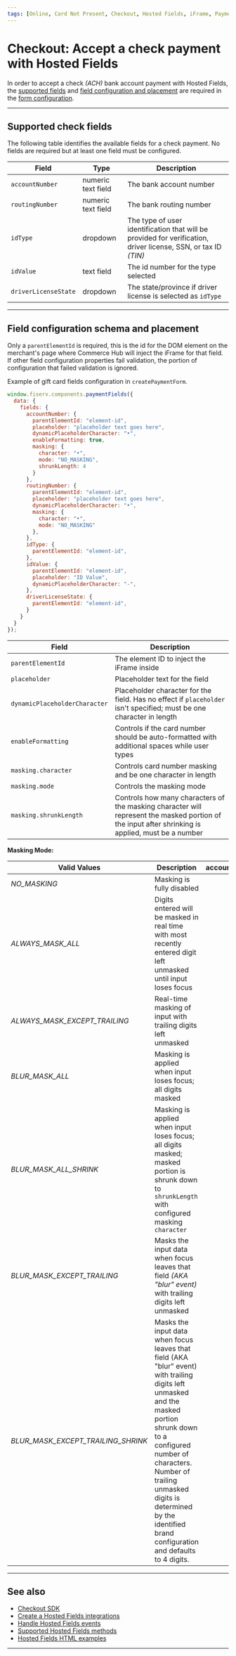 ```yaml
---
tags: [Online, Card Not Present, Checkout, Hosted Fields, iFrame, PaymentCheck]
---
```


# Checkout: Accept a check payment with Hosted Fields

In order to accept a check *(ACH)* bank account payment with Hosted Fields, the [supported fields](#supported-check-fields) and [field configuration and placement](#field-configuration-schema-and-placement) are required in the [form configuration](?path=docs/Online-Mobile-Digital/Checkout/Hosted-Fields/Hosted-Fields-Request.md#step-3-create-payment-form).

---

## Supported check fields

The following table identifies the available fields for a check payment. No fields are required but at least one field must be configured.

| Field | Type | Description |
| ----- | ----- | ----- |
| `accountNumber` | numeric text field | The bank account number |
| `routingNumber` | numeric text field | The bank routing number |
| `idType` | dropdown | The type of user identification that will be provided for verification, driver license, SSN, or tax ID *(TIN)* |
| `idValue` | text field | The id number for the type selected |
| `driverLicenseState` | dropdown | The state/province if driver license is selected as `idType` |

---

## Field configuration schema and placement

Only a `parentElementId` is required, this is the id for the DOM element on the merchant's page where Commerce Hub will inject the iFrame for that field. If other field configuration properties fail validation, the portion of configuration that failed validation is ignored.

<!--
type: tab
titles: JavaScript Example, Variables
-->

Example of gift card fields configuration in `createPaymentForm`.

```javascript
window.fiserv.components.paymentFields({
  data: {
    fields: {
      accountNumber: {
        parentElementId: "element-id",
        placeholder: "placeholder text goes here",
        dynamicPlaceholderCharacter: "•",
        enableFormatting: true,
        masking: {
          character: "•",
          mode: "NO_MASKING",
          shrunkLength: 4
        }
      },
      routingNumber: {
        parentElementId: "element-id",
        placeholder: "placeholder text goes here",
        dynamicPlaceholderCharacter: "•",
        masking: {
          character: "•",
          mode: "NO_MASKING"
        },
      },
      idType: {
        parentElementId: "element-id",
      },
      idValue: {
        parentElementId: "element-id",
        placeholder: "ID Value",
        dynamicPlaceholderCharacter: "-",
      },
      driverLicenseState: {
        parentElementId: "element-id",
      }
    }
  }
});
```

<!--
type: tab
-->

| Field | Description |
| ----- | ----------- |
| `parentElementId` | The element ID to inject the iFrame inside |
| `placeholder` | Placeholder text for the field |
| `dynamicPlaceholderCharacter` | Placeholder character for the field. Has no effect if `placeholder` isn't specified; must be one character in length  |
| `enableFormatting` | Controls if the card number should be auto-formatted with additional spaces while user types |
| `masking.character` | Controls card number masking and be one character in length |
| `masking.mode` | Controls the masking mode |
| `masking.shrunkLength` | Controls how many characters of the masking character will represent the masked portion of the input after shrinking is applied, must be a number |

**Masking Mode:**

| Valid Values | Description | accountNumber | routingNumber |
| ------------ | ----------- | :--------: | :----------: |
| *NO_MASKING* | Masking is fully disabled | &#10004; | &#10004; |
| *ALWAYS_MASK_ALL* | Digits entered will be masked in real time with most recently entered digit left unmasked until input loses focus | &#10004; | &#10004; |
| *ALWAYS_MASK_EXCEPT_TRAILING* | Real-time masking of input with trailing digits left unmasked | &#10004; |  &#10004;  |
| *BLUR_MASK_ALL* | Masking is applied when input loses focus; all digits masked | &#10004; | &#10004; |
| *BLUR_MASK_ALL_SHRINK* | Masking is applied when input loses focus; all digits masked; masked portion is shrunk down to `shrunkLength` with configured masking `character` | &#10004; |  &#10004; |
| *BLUR_MASK_EXCEPT_TRAILING* | Masks the input data when focus leaves that field *(AKA "blur" event)* with trailing digits left unmasked | &#10004; | &#10004; |
| *BLUR_MASK_EXCEPT_TRAILING_SHRINK* | Masks the input data when focus leaves that field (AKA "blur" event) with trailing digits left unmasked and the masked portion shrunk down to a configured number of characters. Number of trailing unmasked digits is determined by the identified brand configuration and defaults to 4 digits. | &#10004; |  &#10004; |

<!-- type: tab-end -->

---

## See also

- [Checkout SDK](?path=docs/Online-Mobile-Digital/Checkout/Checkout.md)
- [Create a Hosted Fields integrations](?path=docs/Online-Mobile-Digital/Checkout/Hosted-Fields/Hosted-Fields.md)
- [Handle Hosted Fields events](?path=docs/Online-Mobile-Digital/Checkout/Hosted-Fields/Hosted-Fields-Events.md)
- [Supported Hosted Fields methods](?path=docs/Online-Mobile-Digital/Checkout/Hosted-Fields/Hosted-Fields-Methods.md)
- [Hosted Fields HTML examples](?path=docs/Online-Mobile-Digital/Checkout/Hosted-Fields/Hosted-Fields-HTML-Examples.md)

---
